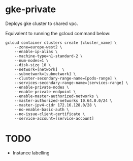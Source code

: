 # gke-private 
Deploys gke cluster to shared vpc.

Equivalent to running the gcloud command below:

```
gcloud container clusters create [cluster_name] \
    --zone=europe-west2 \
    --enable-ip-alias \
    --machine-type=n1-standard-2 \
    --num-nodes=1 \
    --disk-size 10 \
    --network=[network]  \
    --subnetwork=[subnetwork] \
    --cluster-secondary-range-name=[pods-range] \
    --services-secondary-range-name=[services-range] \
    --enable-private-nodes \
    --enable-private-endpoint \
    --enable-master-authorized-networks \
    --master-authorized-networks 10.64.0.0/24 \
    --master-ipv4-cidr 172.16.128.0/28 \
    --no-enable-basic-auth \
    --no-issue-client-certificate \
    --service-account=[service-account]
```

# TODO
* Instance labelling
